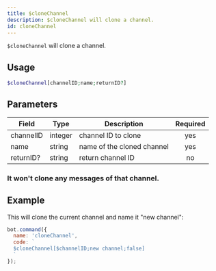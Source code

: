 ```yaml
---
title: $cloneChannel 
description: $cloneChannel will clone a channel.
id: cloneChannel
---
```


`$cloneChannel` will clone a channel.

## Usage

```php
$cloneChannel[channelID;name;returnID?]
```

## Parameters 


| Field     | Type    | Description                | Required |
| --------- | ------- | -------------------------- |:--------:|
| channelID | integer | channel ID to clone        |    yes   |
| name      | string  | name of the cloned channel |    yes   |
| returnID? | string  | return channel ID          |    no    |

### It won't clone any messages of that channel.

## Example

This will clone the current channel and name it "new channel":

```javascript
bot.command({
  name: 'cloneChannel',
  code: `
  $cloneChannel[$channelID;new channel;false]
  `
});
```
